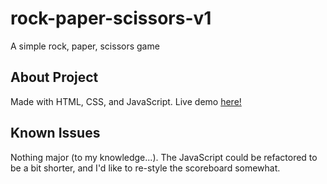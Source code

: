 # rock-paper-scissors-v1
A simple rock, paper, scissors game

## About Project
Made with HTML, CSS, and JavaScript.
Live demo [here!](https://kyleisconfused.github.io/rock-paper-scissors-v1/)

## Known Issues
Nothing major (to my knowledge...). The JavaScript could be refactored to be a bit shorter, and I'd like to re-style the scoreboard somewhat.
